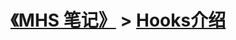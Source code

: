 # [《MHS 笔记》] > [Hooks介绍]


## 
[《MHS 笔记》]: https://mhsnet.github.io/mhsnote/ "《MHS 笔记》"

[Hooks介绍]: https://mhsnet.github.io/mhsnote/framework/react/doc/hooks-intro.html "Hooks介绍"